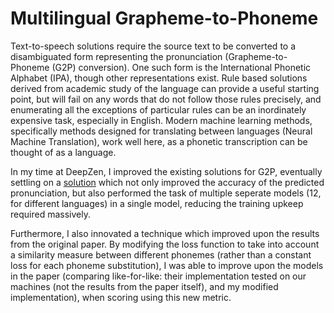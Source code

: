 # Multilingual Grapheme-to-Phoneme

Text-to-speech solutions require the source text to be converted to a disambiguated form representing the pronunciation (Grapheme-to-Phoneme (G2P) conversion). One such form is the International Phonetic Alphabet (IPA), though other representations exist. Rule based solutions derived from academic study of the language can provide a useful starting point, but will fail on any words that do not follow those rules precisely, and enumerating all the exceptions of particular rules can be an inordinately expensive task, especially in English. Modern machine learning methods, specifically methods designed for translating between languages (Neural Machine Translation), work well here, as a phonetic transcription can be thought of as a language. 

In my time at DeepZen, I improved the existing solutions for G2P, eventually settling on a [solution](https://arxiv.org/abs/1708.01464) which not only improved the accuracy of the predicted pronunciation, but also performed the task of multiple seperate models (12, for different languages) in a single model, reducing the training upkeep required massively.

Furthermore, I also innovated a technique which improved upon the results from the original paper. By modifying the loss function to take into account a similarity measure between different phonemes (rather than a constant loss for each phoneme substitution), I was able to improve upon the models in the paper (comparing like-for-like: their implementation tested on our machines (not the results from the paper itself), and my modified implementation), when scoring using this new metric.